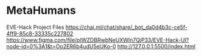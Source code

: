 # MetaHumans
EVE-Hack Project Files
 https://chai.ml/chat/share/_bot_da0d4b3c-ce5f-4ff9-85c8-33335c227802
 https://www.figma.com/file/pIWZDBRwbNeUXWln7QjP33/EVE-Hack-UI?node-id=0%3A1&t=Oo2ER6b4udU5eUKo-0
http://127.0.0.1:5500/index.html
